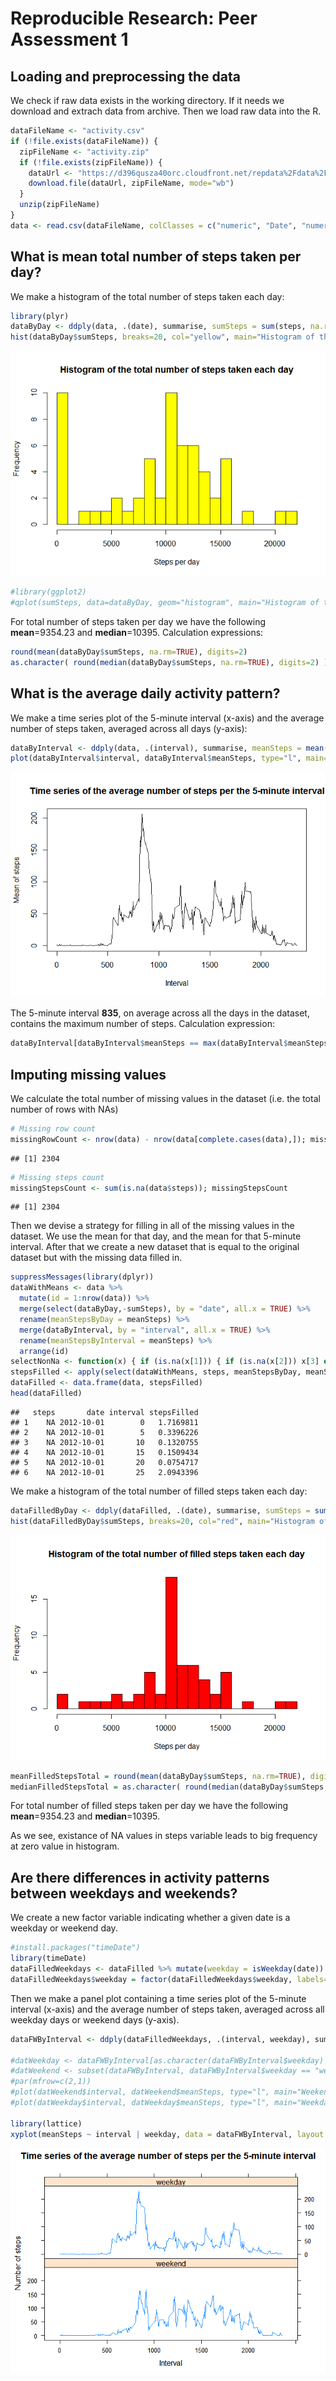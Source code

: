 # Reproducible Research: Peer Assessment 1


## Loading and preprocessing the data

We check if raw data exists in the working directory. If it needs we download and extrach data from archive. Then we load raw data into the R.


```r
dataFileName <- "activity.csv"
if (!file.exists(dataFileName)) {
  zipFileName <- "activity.zip"
  if (!file.exists(zipFileName)) {
    dataUrl <- "https://d396qusza40orc.cloudfront.net/repdata%2Fdata%2Factivity.zip"
    download.file(dataUrl, zipFileName, mode="wb")
  }
  unzip(zipFileName)
}
data <- read.csv(dataFileName, colClasses = c("numeric", "Date", "numeric"))
```


## What is mean total number of steps taken per day?

We make a histogram of the total number of steps taken each day:


```r
library(plyr)
dataByDay <- ddply(data, .(date), summarise, sumSteps = sum(steps, na.rm=TRUE), meanSteps = mean(steps, na.rm=TRUE))
hist(dataByDay$sumSteps, breaks=20, col="yellow", main="Histogram of the total number of steps taken each day", xlab="Steps per day")
```

![](PA1_template_files/figure-html/unnamed-chunk-2-1.png) 

```r
#library(ggplot2)
#qplot(sumSteps, data=dataByDay, geom="histogram", main="Histogram of the total number of steps taken each day", xlab = "Steps per day")
```

For total number of steps taken per day we have the following **mean**=9354.23 and **median**=10395. Calculation expressions:


```r
round(mean(dataByDay$sumSteps, na.rm=TRUE), digits=2)
as.character( round(median(dataByDay$sumSteps, na.rm=TRUE), digits=2) )
```


## What is the average daily activity pattern?

We make a time series plot of the 5-minute interval (x-axis) and the average number of steps taken, averaged across all days (y-axis):


```r
dataByInterval <- ddply(data, .(interval), summarise, meanSteps = mean(steps, na.rm=TRUE))
plot(dataByInterval$interval, dataByInterval$meanSteps, type="l", main="Time series of the average number of steps per the 5-minute interval", xlab="Interval", ylab="Mean of steps")
```

![](PA1_template_files/figure-html/unnamed-chunk-4-1.png) 

The 5-minute interval **835**, on average across all the days in the dataset, contains the maximum number of steps. Calculation expression:


```r
dataByInterval[dataByInterval$meanSteps == max(dataByInterval$meanSteps),]$interval
```


## Imputing missing values

We calculate the total number of missing values in the dataset (i.e. the total number of rows with NAs)


```r
# Missing row count
missingRowCount <- nrow(data) - nrow(data[complete.cases(data),]); missingRowCount
```

```
## [1] 2304
```

```r
# Missing steps count
missingStepsCount <- sum(is.na(data$steps)); missingStepsCount
```

```
## [1] 2304
```

Then we devise a strategy for filling in all of the missing values in the dataset. We use the mean for that day, and the mean for that 5-minute interval. After that we create a new dataset that is equal to the original dataset but with the missing data filled in.


```r
suppressMessages(library(dplyr))
dataWithMeans <- data %>%
  mutate(id = 1:nrow(data)) %>%
  merge(select(dataByDay,-sumSteps), by = "date", all.x = TRUE) %>%
  rename(meanStepsByDay = meanSteps) %>%
  merge(dataByInterval, by = "interval", all.x = TRUE) %>%
  rename(meanStepsByInterval = meanSteps) %>%
  arrange(id)
selectNonNa <- function(x) { if (is.na(x[1])) { if (is.na(x[2])) x[3] else x[2] } else x[1] }
stepsFilled <- apply(select(dataWithMeans, steps, meanStepsByDay, meanStepsByInterval), 1, selectNonNa)
dataFilled <- data.frame(data, stepsFilled)
head(dataFilled)
```

```
##   steps       date interval stepsFilled
## 1    NA 2012-10-01        0   1.7169811
## 2    NA 2012-10-01        5   0.3396226
## 3    NA 2012-10-01       10   0.1320755
## 4    NA 2012-10-01       15   0.1509434
## 5    NA 2012-10-01       20   0.0754717
## 6    NA 2012-10-01       25   2.0943396
```

We make a histogram of the total number of filled steps taken each day:


```r
dataFilledByDay <- ddply(dataFilled, .(date), summarise, sumSteps = sum(stepsFilled))
hist(dataFilledByDay$sumSteps, breaks=20, col="red", main="Histogram of the total number of filled steps taken each day", xlab="Steps per day")
```

![](PA1_template_files/figure-html/unnamed-chunk-8-1.png) 

```r
meanFilledStepsTotal = round(mean(dataByDay$sumSteps, na.rm=TRUE), digits=2)
medianFilledStepsTotal = as.character( round(median(dataByDay$sumSteps, na.rm=TRUE), digits=2) )
```

For total number of filled steps taken per day we have the following **mean**=9354.23 and **median**=10395.

As we see, existance of NA values in steps variable leads to big frequency at zero value in histogram.


## Are there differences in activity patterns between weekdays and weekends?

We create a new factor variable indicating whether a given date is a weekday or weekend day.


```r
#install.packages("timeDate")
library(timeDate)
dataFilledWeekdays <- dataFilled %>% mutate(weekday = isWeekday(date))
dataFilledWeekdays$weekday = factor(dataFilledWeekdays$weekday, labels=c("weekend", "weekday"))
```

Then we make a panel plot containing a time series plot of the 5-minute interval (x-axis) and the average number of steps taken, averaged across all weekday days or weekend days (y-axis).


```r
dataFWByInterval <- ddply(dataFilledWeekdays, .(interval, weekday), summarise, meanSteps = mean(stepsFilled))

#datWeekday <- dataFWByInterval[as.character(dataFWByInterval$weekday) == "weekday",]
#datWeekend <- subset(dataFWByInterval, dataFWByInterval$weekday == "weekend")
#par(mfrow=c(2,1))
#plot(datWeekend$interval, datWeekend$meanSteps, type="l", main="Weekend", xlab="Interval", ylab="Number of steps")
#plot(datWeekday$interval, datWeekday$meanSteps, type="l", main="Weekday", xlab="Interval", ylab="Number of steps")

library(lattice)
xyplot(meanSteps ~ interval | weekday, data = dataFWByInterval, layout = c(1,2), type="l", xlab="Interval", ylab="Number of steps", main="Time series of the average number of steps per the 5-minute interval")
```

![](PA1_template_files/figure-html/unnamed-chunk-10-1.png) 

 
